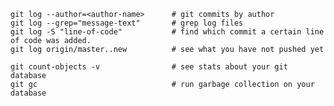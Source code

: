     git log --author=<author-name>      # git commits by author
    git log --grep="message-text"       # grep log files
    git log -S "line-of-code"           # find which commit a certain line of code was added.
    git log origin/master..new          # see what you have not pushed yet

    git count-objects -v                # see stats about your git database
    git gc                              # run garbage collection on your database

